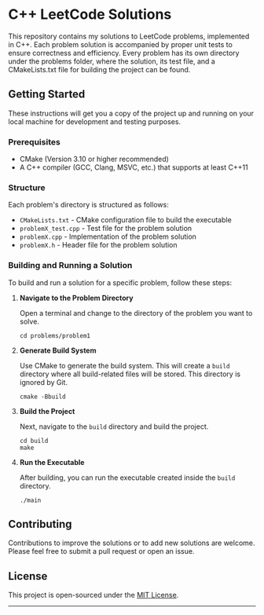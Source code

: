 # C++ LeetCode Solutions

This repository contains my solutions to LeetCode problems, implemented in C++. Each problem solution is accompanied by proper unit tests to ensure correctness and efficiency. Every problem has its own directory under the problems folder, where the solution, its test file, and a CMakeLists.txt file for building the project can be found.

## Getting Started

These instructions will get you a copy of the project up and running on your local machine for development and testing purposes.

### Prerequisites

- CMake (Version 3.10 or higher recommended)
- A C++ compiler (GCC, Clang, MSVC, etc.) that supports at least C++11

### Structure

Each problem's directory is structured as follows:

- `CMakeLists.txt` - CMake configuration file to build the executable
- `problemX_test.cpp` - Test file for the problem solution
- `problemX.cpp` - Implementation of the problem solution
- `problemX.h` - Header file for the problem solution

### Building and Running a Solution

To build and run a solution for a specific problem, follow these steps:

1. **Navigate to the Problem Directory**

   Open a terminal and change to the directory of the problem you want to solve.

   ```
   cd problems/problem1
   ```

2. **Generate Build System**

   Use CMake to generate the build system. This will create a `build` directory where all build-related files will be stored. This directory is ignored by Git.

   ```
   cmake -Bbuild
   ```

3. **Build the Project**

   Next, navigate to the `build` directory and build the project.

   ```
   cd build
   make
   ```

4. **Run the Executable**

   After building, you can run the executable created inside the `build` directory.

   ```
   ./main
   ```

## Contributing

Contributions to improve the solutions or to add new solutions are welcome. Please feel free to submit a pull request or open an issue.

## License

This project is open-sourced under the [MIT License](LICENSE.md).

---
